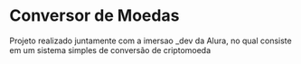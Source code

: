 # Conversor de Moedas 

Projeto realizado juntamente com a imersao _dev da Alura, no qual consiste em um sistema simples de conversão de criptomoeda
